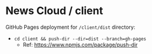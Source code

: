 # News Cloud / client

GitHub Pages deployment for `/client/dist` directory:
* `cd client && push-dir --dir=dist --branch=gh-pages`
  * Ref: https://www.npmjs.com/package/push-dir